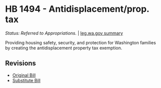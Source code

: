 # HB 1494 - Antidisplacement/prop. tax
*Status: Referred to Appropriations.* | [leg.wa.gov summary](https://app.leg.wa.gov/billsummary?BillNumber=1494&Year=2021)

Providing housing safety, security, and protection for Washington families by creating the antidisplacement property tax exemption.

## Revisions
* [Original Bill](1/)
* [Substitute Bill](S/)